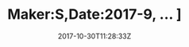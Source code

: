 ---
title: 'Maker:S,Date:2017-9, ... ]'
draft: false
path: 01-las-palmas/MVIMG_20171030_112833.jpg
description: ''
date: 2017-10-30T11:28:33Z
location: [28.129077777777777, -15.425099999999999]
size: 4032x3024
catergory: las-palmas
--- 